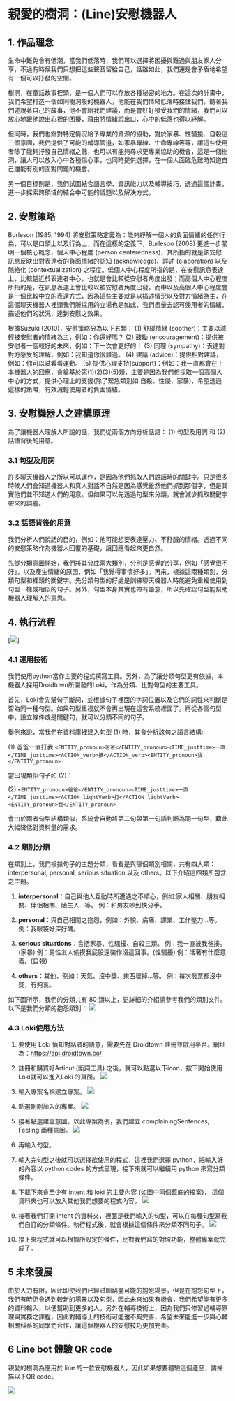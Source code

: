  # 親愛的樹洞：(Line)安慰機器人

## 1. 作品理念

生命中難免會有低潮，當我們低落時，我們可以選擇將困擾與難過與朋友家人分享，不過有時候我們只想把這些聲音留給自己，話雖如此，我們還是會矛盾地希望有一個可以抒發的空間。

樹洞，在童話故事裡頭，是一個人們可以存放各種秘密的地方。在這次的計畫中，我們希望打造一個如同樹洞般的機器人，他能在我們情緒低落時接住我們，聽著我們述說著自己的故事，他不會給我們建議，而是會好好接受我們的情緒，我們可以放心地跟他說出心裡的困擾，藉由將情緒說出口，心中的低落也得以紓解。

但同時，我們也針對特定情況給予專業的資源的協助，對於家暴、性騷擾、自殺這三個意圖，我們提供了可能的輔導管道，如家暴專線、生命專線等等，讓這些使用者除了能夠抒發自己情緒之餘，也可以有能夠尋求更專業協助的機會，這是一個樹洞，讓人可以放入心中各種傷心事，也同時提供選擇，在一個人面臨危難時知道自己還能有別的面對問題的機會。

另一個目標則是，我們試圖結合語言學、資訊能力以及輔導技巧，透過這個計畫，進一步探索跨領域的結合中可能的議題以及解決方式。

## 2. 安慰策略
Burleson (1985, 1994) 將安慰策略定義為：能夠紓解一個人的負面情緒的任何行為，可以是口頭上以及行為上，而在這樣的定義下，Burleson (2008) 更進一步闡明一個核心概念，個人中心程度 (person centeredness)，其所指的就是該安慰訊息反映出對表達者的負面情緒的認知 (acknowledge)、詳述 (elaboration) 以及脈絡化 (contextualization) 之程度。低個人中心程度所指的是，在安慰訊息表達上，比較趨近於表達者中心，也就是會比較從安慰者角度出發；而高個人中心程度所指的是，在訊息表達上會比較以被安慰者角度出發。而中以及高個人中心程度會是一個比較中立的表達方式，因為這些主要就是以描述情況以及對方情緒為主，在這個聊天機器人裡頭我們所採用的立場也是如此，我們盡量去認可使用者的情緒，描述他們的狀況，達到安慰之效果。

根據Suzuki (2010)，安慰策略分為以下五類：
(1) 舒緩情緒 (soother)：主要以減輕被安慰者的情緒為主，例如：你還好嗎？
(2) 鼓勵 (encouragement)：提供被安慰者一個較好的未來，例如：下一次會更好的！
(3) 同理 (sympathy)：表達對對方感受的理解，例如：我知道你很難過。
(4) 建議 (advice)：提供相對建議，例如：你可以試看看運動。
(5) 提供心理支持(support)：例如：我一直都會在！
本機器人的回應，會奠基於第(1)(2)(3)(5)類，主要是因為我們想採取一個高個人中心的方式，提供心理上的支援(除了緊急類別如:自殺、性侵、家暴)，希望透過這樣的策略，有效減輕使用者的負面情緒。

## 3. 安慰機器人之建構原理
為了讓機器人理解人所說的話，我們從兩個方向分析話語：
(1) 句型及用詞 和 (2)話語背後的用意。

### 3.1 句型及用詞
許多聊天機器人之所以可以運作，是因為他們抓取人們說話時的關鍵字。只是很多時候人們會知道機器人和真人對話不自然是因為感覺雖然他們抓到那個字，但是其實他們並不知道人們的用意。但如果可以先透過句型來分類，就會減少抓取關鍵字帶來的誤差。

### 3.2 話語背後的用意
我們分析人們說話的目的，例如：他可能想要表達壓力、不舒服的情緒。透過不同的安慰策略作為機器人回覆的基礎，讓回應看起來更自然。

先從分類意圖開始，我們將其分成兩大類別，分別是感覺的分享，例如「感覺很不好」，以及產生情緒的原因，例如「我覺得事情好多」。再來，根據這兩種類別，分類句型和裡頭的關鍵字。先分類句型的好處是訓練聊天機器人時能避免重複使用到句型一樣或相似的句子。另外，句型本身其實也帶有語意，所以先確認句型能幫助機器人理解人的意思。

## 4. 執行流程
[![](https://upload.cc/i1/2021/04/24/hO7Xur.png)]

### 4.1 運用技術
我們使用python當作主要的程式撰寫工具。另外，為了讓分類句型更有依據，本機器人採用Droidtown所開發的Loki，作為分類、比對句型的主要工具。

首先，Loki會先幫句子斷詞，並根據句子裡面的字詞位置以及它們的詞性來判斷是否為同一種句型。如果句型重複就不會再出現在這套系統裡面了。再從各個句型中，設立條件或是關鍵句，就可以分類不同的句子。

舉例來說，當我們在資料庫裡建入句型 (1) 時，其會分析該句之語言結構:

(1) 爸爸一直打我
`<ENTITY_pronoun>爸爸</ENTITY_pronoun><TIME_justtime>一直</TIME_justtime><ACTION_verb>揍</ACTION_verb><ENTITY_pronoun>我</ENTITY_pronoun>`

當出現類似句子如 (2)：

(2) `<ENTITY_pronoun>爸爸</ENTITY_pronoun><TIME_justtime>一直</TIME_justtime><ACTION_lightVerb>打</ACTION_lightVerb><ENTITY_pronoun>我</ENTITY_pronoun>`

會由於兩者句型結構類似，系統會自動將第二句與第一句話判斷為同一句型，藉此大幅降低對資料量的需求。

### 4.2 類別分類
在類別上，我們根據句子的主題分類，看看是與哪個類別相關，共有四大類：interpersonal, personal, serious situation 以及 others。以下介紹這四類所包含之主題。

1. **interpersonal**：自己與他人互動時所遭遇之不順心，例如:家人相關、朋友相關、伴侶相關、陌生人...等。
   例：和男友吵到快分手。

2. **personal**：與自己相關之抱怨，例如：外貌、病痛、課業、工作壓力...等。
   例：我眼袋好深好醜。

3. **serious situations**：含括家暴、性騷擾、自殺三類。
   例：我㇐直被我爸揍。(家暴)
   例：男性友人偷摸我屁股還裝作沒這回事。(性騷擾)
   例：活著有什麼意義。(自殺)

4. **others**：其他，例如：天氣、沒中獎、東西壞掉...等。
   例：每次發票都沒中獎，有夠衰。

如下圖所示，我們的分類共有 80 類以上，更詳細的介紹請參考我們的類別文件。以下是我們分類的抱怨類別：
![](https://upload.cc/i1/2021/04/24/0fEcmp.png)

### 4.3 Loki使用方法
1. 要使用 Loki 偵知對話者的語意，需要先在 Droidtown 註冊並啟用平台。網址為：https://api.droidtown.co/

2. 註冊和購買好Articut (斷詞工具) 之後，就可以點選以下icon，按下開始使用Loki就可以進入Loki 的頁面。
![](https://upload.cc/i1/2021/04/24/BnZbvS.png)
3. 輸入專案名稱建立專案。
![](https://upload.cc/i1/2021/04/24/e0qKBx.png)
 
4. 點選剛剛加入的專案。
 ![](https://upload.cc/i1/2021/04/24/DtlJmy.png
)
5. 接著點選建立意圖。以此專案為例，我們建立 complainingSentences, Feeling 兩種意圖。
![](https://upload.cc/i1/2021/04/24/nOFhx4.png
)
6. 再輸入句型。

7. 輸入完句型之後就可以選擇欲使用的程式，這裡我們選擇 python，把輸入好的內容以 python codes 的方式呈現，接下來就可以繼續用 python 來寫分類條件。
 
8. 下載下來會至少有 intent 和 loki 的主要內容 (如圖中兩個藍底的檔案)， 這個資料夾也可以放入其他我們想要的程式內容。
![](https://upload.cc/i1/2021/04/24/nkvH0I.png)

9. 接著我們打開 intent 的資料夾，裡面是我們輸入的句型，可以在每種句型寫我們自訂的分類條件。執行程式後，就會根據這個條件來分類不同句子。
 ![](https://upload.cc/i1/2021/04/24/ce7I9p.png)
 
10. 接下來程式就可以根據所設定的條件，比對我們寫的對照功能，整體專案就完成了。

## 5 未來發展
由於人力有限，因此即使我們已經試圖窮盡可能的抱怨場景，但是在抱怨句型上，我們有時仍會遇到較新的場景以及句型，因此未來如果有機會，我們希望能有更多的資料輸入，以便幫助到更多的人。另外在輔導技術上，因為我們只修習過輔導原理與實務之課程，因此對輔導上的技術可能還不夠完善，希望未來能進一步與心輔相關科系的同學們合作，讓這個機器人的安慰技巧更加完善。

## 6 Line bot 體驗 QR code
親愛的樹洞為應用於 line 的一款安慰機器人，因此如果想要體驗這個產品，請掃描以下QR code。

![](https://upload.cc/i1/2021/04/24/kwoKWg.png)
